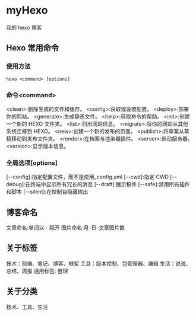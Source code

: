 # myHexo

我的 hexo 博客

## Hexo 常用命令

### 使用方法

`hexo <command> [options]`

### 命令\<command\>

\<clean\>:删除生成的文件和缓存。
\<config\>:获取或设置配置。
\<deploy\>:部署你的网站。
\<generate\>:生成静态文件。
\<help\>:获取命令的帮助。
\<init\>:创建一个新的 HEXO 文件夹。
\<list\>:列出网站信息。
\<migrate\>:将你的网站从其他系统迁移到 HEXO。
\<new\>:创建一个新的发布的页面。
\<publish\>:将草案从草稿移动到发布文件夹。
\<render\>:在档案与渲染器插件。
\<server\>:启动服务器。
\<version\>:显示版本信息。

### 全局选项\[options\]

\[--config\]:指定配置文件，而不是使用\_config.yml
\[--cwd\]:指定 CWD
\[--debug\]:在终端中显示所有冗长的消息
\[--draft\]:展示稿件
\[--safe\]:禁用所有插件和脚本
\[--silent\]:在控制台隐藏输出

## 博客命名

文章命名:单词以 - 隔开
图片命名:月-日-文章图片数

## 关于标签

技术：前端、笔记、博客、框架
工具：版本控制、包管理器、编辑
生活：说说、总结、周报
通用标签: 整理

## 关于分类

技术、工具、生活
